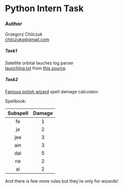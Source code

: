 # Python Intern Task

### Author
Grzegorz Chilczuk  
chilczukg@gmail.com

##### Task1
Satellite orbital lauches log parser  
[launchlog.txt](../launchlog.txt) from [this source](http://planet4589.org/space/log/launch.html).

##### Task2
[Famous polish wizard](https://www.youtube.com/watch?v=XkeVYHJ6AG8) spell damage calculator.

Spellbook:

| Subspell | Damage |
|:--------:|:------:|
| fe       | 1      |
| je       | 2      |
| jee      | 3      |
| ain      | 3      |
| dai      | 5      |
| ne       | 2      |
| ai       | 2      |

And there is few more rules but they're only for wizards!
